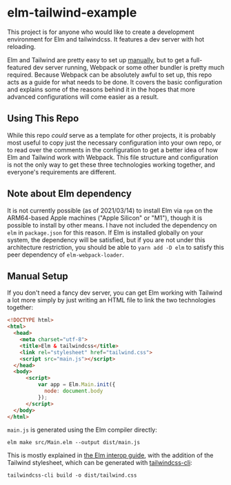 # elm-tailwind-example
This project is for anyone who would like to create a development environment for Elm and tailwindcss. It features a dev server with hot reloading.

Elm and Tailwind are pretty easy to set up [manually](#manual-setup), but to get a full-featured dev server running, Webpack or some other bundler is pretty much required. Because Webpack can be absolutely awful to set up, this repo acts as a guide for what needs to be done. It covers the basic configuration and explains some of the reasons behind it in the hopes that more advanced configurations will come easier as a result.

## Using This Repo
While this repo _could_ serve as a template for other projects, it is probably most useful to copy just the necessary configuration into your own repo, or to read over the comments in the configuration to get a better idea of how Elm and Tailwind work with Webpack. This file structure and configuration is not the only way to get these three technologies working together, and everyone's requirements are different.

## Note about Elm dependency
It is not currently possible (as of 2021/03/14) to install Elm via `npm` on the ARM64-based Apple machines ("Apple Silicon" or "M1"), though it is possible to install by other means. I have not included the dependency on `elm` in `package.json` for this reason. If Elm is installed globally on your system, the dependency will be satisfied, but if you are not under this architecture restriction, you should be able to `yarn add -D elm` to satisfy this peer dependency of `elm-webpack-loader`.

## Manual Setup
If you don't need a fancy dev server, you can get Elm working with Tailwind a lot more simply by just writing an HTML file to link the two technologies together:
```html
<!DOCTYPE html>
<html>
  <head>
    <meta charset="utf-8">
    <title>Elm & tailwindcss</title>
    <link rel="stylesheet" href="tailwind.css">
    <script src="main.js"></script>
  </head>
  <body>
      <script>
          var app = Elm.Main.init({
            node: document.body
          });
      </script>
  </body>
</html>
```

`main.js` is generated using the Elm compiler directly:
```
elm make src/Main.elm --output dist/main.js
```

This is mostly explained in [the Elm interop guide](https://guide.elm-lang.org/interop/), with the addition of the Tailwind stylesheet, which can be generated with [tailwindcss-cli](https://tailwindcss.com/docs/installation#using-tailwind-without-post-css):
```
tailwindcss-cli build -o dist/tailwind.css
```